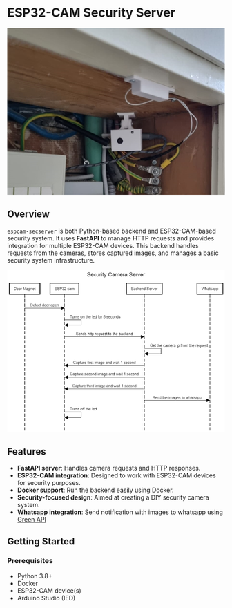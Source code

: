 # ESP32-CAM Security Server

![Camera setup](images/placed_camera.jpg)

## Overview
`espcam-secserver` is both Python-based backend and ESP32-CAM-based security system. It uses **FastAPI** to manage HTTP requests and provides integration for multiple ESP32-CAM devices. This backend handles requests from the cameras, stores captured images, and manages a basic security system infrastructure.

![alt text](<sequence-diagram/camsec diagram.png>)



## Features
- **FastAPI server**: Handles camera requests and HTTP responses.
- **ESP32-CAM integration**: Designed to work with ESP32-CAM devices for security purposes.
- **Docker support**: Run the backend easily using Docker.
- **Security-focused design**: Aimed at creating a DIY security camera system.
- **Whatsapp integration**: Send notification with images to whatsapp using [Green API](https://green-api.com/en)

## Getting Started

### Prerequisites
- Python 3.8+
- Docker
- ESP32-CAM device(s)
- Arduino Studio (IED)

